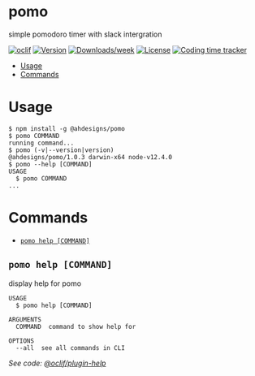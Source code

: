 pomo
====

simple pomodoro timer with slack intergration

[![oclif](https://img.shields.io/badge/cli-oclif-brightgreen.svg)](https://oclif.io)
[![Version](https://img.shields.io/npm/v/@ahdesigns/pomo.svg)](https://npmjs.org/package/@ahdesigns/pomo)
[![Downloads/week](https://img.shields.io/npm/dw/pomo.svg)](https://npmjs.org/package/pomo)
[![License](https://img.shields.io/npm/l/pomo.svg)](https://github.com/AHDesigns/pomo/blob/master/package.json)
[![Coding time tracker](https://wakatime.com/badge/github/AHDesigns/pomo.svg)](https://wakatime.com/badge/github/AHDesigns/pomo)

<!-- toc -->
* [Usage](#usage)
* [Commands](#commands)
<!-- tocstop -->
# Usage
<!-- usage -->
```sh-session
$ npm install -g @ahdesigns/pomo
$ pomo COMMAND
running command...
$ pomo (-v|--version|version)
@ahdesigns/pomo/1.0.3 darwin-x64 node-v12.4.0
$ pomo --help [COMMAND]
USAGE
  $ pomo COMMAND
...
```
<!-- usagestop -->
# Commands
<!-- commands -->
* [`pomo help [COMMAND]`](#pomo-help-command)

## `pomo help [COMMAND]`

display help for pomo

```
USAGE
  $ pomo help [COMMAND]

ARGUMENTS
  COMMAND  command to show help for

OPTIONS
  --all  see all commands in CLI
```

_See code: [@oclif/plugin-help](https://github.com/oclif/plugin-help/blob/v2.2.1/src/commands/help.ts)_
<!-- commandsstop -->
